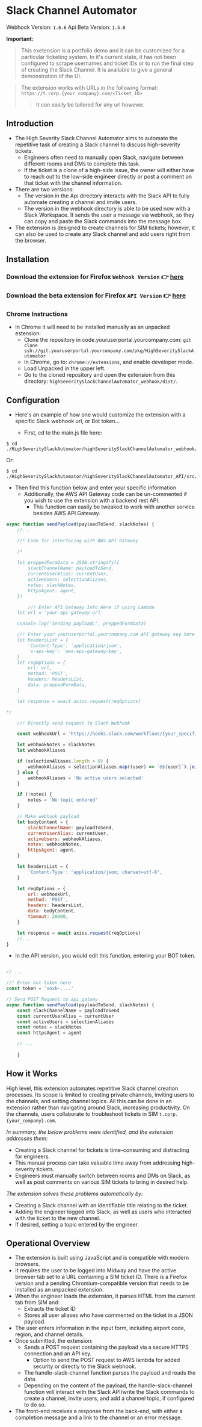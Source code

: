 # Slack Channel Automator

Webhook Version: `1.6.6` Api Beta Version: `1.5.0`

**Important:**

> This exetension is a portfolio demo and it can be customized for a particular ticketing system. In it's current state, it has not been configured to scrape usernames and ticket IDs or to run the final step of creating the Slack Channel. It is available to give a general demonstration of the UI.

> The extension works with URLs in the following format: `https://t.corp.{your_company}.com/<Ticket_ID>` 
>   > It can easily be tailored for any url however.

## Introduction

- The High Severity Slack Channel Automator aims to automate the repetitive task of creating a Slack channel to discuss
  high-severity tickets.
  - Engineers often need to manually open Slack, navigate between different rooms and DMs to complete this task.
  - If the ticket is a clone of a high-side issue, the owner will either have to reach out to the low-side engineer
    directly or post a comment on that ticket with the channel information.
- There are two versions:
  - The version in the Api directory interacts with the Slack API to fully automate creating a channel and invite users.
  - The version in the webhook directory is able to be used now with a Slack Workspace. It sends the user a message via
    webhook, so they can copy and paste the Slack commands into the message box.
- The extension is designed to create channels for SIM tickets; however, it can also be used to create any Slack channel
  and add users right from the browser.

## Installation

### Download the extension for Firefox `Webhook Version` 👉 [here](https://github.com/jjansen512/SlackChannelAutomator/blob/master/highSeveritySlackChannelAutomator_webhook/Final_Extension/web-ext-artifacts/slackchannelautomator_webhook-1.6.7.xpi)

### Download the beta extension for Firefox `API Version` 👉 [here](https://d18inaxsxeymg3.cloudfront.net/8c9608cd34374b04adf0-1.4.7.xpi)

### Chrome Instructions

- In Chrome it will need to be installed manually as an unpacked estension:
  - Clone the repository in code.youruserportal.yourcompany.com: `git clone ssh://git.youruserportal.yourcompany.com/pkg/HighSeveritySlackAutomator`
  - In Chrome, go to: `chrome://extensions`, and enable developer mode.
  - Load Unpacked in the upper left.
  - Go to the cloned repository and open the extension from this directory:
    `highSeveritySlackChannelAutomator_webhook/dist/`.

## Configuration

- Here's an example of how one would customize the extension with a specific Slack webhook url, or Bot token... 

  - First, cd to the main.js file here:

```shell
$ cd ./HighSeveritySlackAutomator/highSeveritySlackChannelAutomator_webhook/src/js
```

Or:

```shell
$ cd ./HighSeveritySlackAutomator/highSeveritySlackChannelAutomator_API/src/js
```

- Then find this function below and enter your specific information
  - Additionally, the AWS API Gateway code can be un-commented if you wish to use the extension with a backend rest API.
    - This function can easily be tweaked to work with another service besides AWS API Gateway.

```js
async function sendPayload(payloadToSend, slackNotes) {
	//...

	//! Code for interfacing with AWS API Gateway

	/*
				
	let preppedFormData = JSON.stringify({
		slackChannelName: payloadToSend,
		currentUserAlias: currentUser,
		activeUsers: selectionAliases,
		notes: slackNotes,
		httpsAgent: agent,
	})

		//! Enter API Gateway Info Here if using Lambda
	let url = 'your-api-gateway-url'

	console.log('Sending payload:', preppedFormData)

	//! Enter your youruserportal.yourcompany.com API gateway key here if using Lambda
	let headersList = {
		'Content-Type': 'application/json',
		'x-api-key': 'aws-api-gateway-key',
	}
	let reqOptions = {
		url: url,
		method: 'POST',
		headers: headersList,
		data: preppedFormData,
	}

	let response = await axios.request(reqOptions)

*/

	//! Directly send request to Slack Webhook

	const webhookUrl = 'https://hooks.slack.com/workflows/{your_specific_code_here}'

	let webhookNotes = slackNotes
	let webhookAliases

	if (selectionAliases.length > 0) {
		webhookAliases = selectionAliases.map((user) => `@${user}`).join(', ')
	} else {
		webhookAliases = 'No active users selected'
	}

	if (!notes) {
		notes = 'No topic entered'
	}

	// Make webhook payload
	let bodyContent = {
		slackChannelName: payloadToSend,
		currentUserAlias: currentUser,
		activeUsers: webhookAliases,
		notes: webhookNotes,
		httpsAgent: agent,
	}

	let headersList = {
		'Content-Type': 'application/json; charset=utf-8',
	}

	let reqOptions = {
		url: webhookUrl,
		method: 'POST',
		headers: headersList,
		data: bodyContent,
		timeout: 20000,
	}

	let response = await axios.request(reqOptions)
	//...
}
```

- In the API version, you would edit this function, entering your BOT token.

```js

// ...

//! Enter bot token here
const token = 'xoxb-....'

// Send POST Request to api_gatway
async function sendPayload(payloadToSend, slackNotes) {
	const slackChannelName = payloadToSend
	const currentUserAlias = currentUser
	const activeUsers = selectionAliases
	const notes = slackNotes
	const httpsAgent = agent

	// ...
	
	}
```

## How it Works

High level, this extension automates repetitive Slack channel creation processes. Its scope is limited to creating
private channels, inviting users to the channels, and setting channel topics. All this can be done in an extension
rather than navigating around Slack, increasing productivity. On the channels, users collaborate to troubleshoot tickets
in SIM `t.corp.{your_company}.com`.

_In summary, the below problems were identified, and the extension addresses them:_

- Creating a Slack channel for tickets is time-consuming and distracting for engineers.
- This manual process can take valuable time away from addressing high-severity tickets.
- Engineers must manually switch between rooms and DMs on Slack, as well as post comments on various SIM tickets to
  bring in desired help.

_The extension solves these problems automatically by:_

- Creating a Slack channel with an identifiable title relating to the ticket.
- Adding the engineer logged into Slack, as well as users who interacted with the ticket to the new channel.
- If desired, setting a topic entered by the engineer.

## Operational Overview

- The extension is built using JavaScript and is compatible with modern browsers.
- It requires the user to be logged into Midway and have the active browser tab set to a URL containing a SIM ticket ID.
  There is a Firefox version and a pending Chromium-compatible version that needs to be installed as an unpacked
  extension.
- When the engineer loads the extension, it parses HTML from the current tab from SIM and:
  - Extracts the ticket ID
  - Stores all user aliases who have commented on the ticket in a JSON payload.
- The user enters information in the input form, including airport code, region, and channel details.
- Once submitted, the extension:
  - Sends a POST request containing the payload via a secure HTTPS connection and an API key.
    - Option to send the POST request to AWS lambda for added security or directly to the Slack webhook.
  - The handle-slack-channel function parses the payload and reads the data.
  - Depending on the content of the payload, the handle-slack-channel function will interact with the Slack API/write
    the Slack commands to create a channel, invite users, and add a channel topic, if configured to do so.
- The front-end receives a response from the back-end, with either a completion message and a link to the channel or an
  error message.
